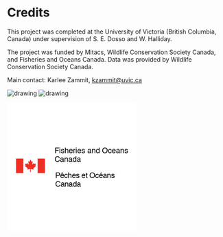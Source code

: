 # Credits

This project was completed at the University of Victoria (British Columbia, Canada) under supervision of S. E. Dosso and W. Halliday.

The project was funded by Mitacs, Wildlife Conservation Society Canada, and Fisheries and Oceans Canada. Data was provided by Wildlife Conservation Society Canada.

Main contact: Karlee Zammit, kzammit@uvic.ca

<img src="../mitacs-logo.png" alt="drawing" width="300"/>

<img src="../WCS-logo.jpg" alt="drawing" width="300"/>

![fisheries](fisheries-logo.jpg)